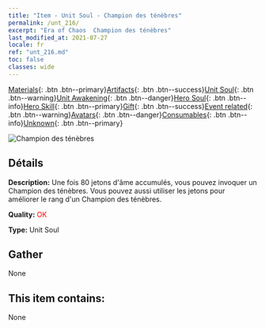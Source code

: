 ```yaml
---
title: "Item - Unit Soul - Champion des ténèbres"
permalink: /unt_216/
excerpt: "Era of Chaos  Champion des ténèbres"
last_modified_at: 2021-07-27
locale: fr
ref: "unt_216.md"
toc: false
classes: wide
---
```

 [Materials](/ItemsFR/){: .btn .btn--primary}[Artifacts](/ItemsFR/Artifacts/){: .btn .btn--success}[Unit Soul](/ItemsFR/UnitSoul/){: .btn .btn--warning}[Unit Awakening](/ItemsFR/UnitAwakening/){: .btn .btn--danger}[Hero Soul](/ItemsFR/HeroSoul/){: .btn .btn--info}[Hero Skill](/ItemsFR/HeroSkill/){: .btn .btn--primary}[Gift](/ItemsFR/Gift/){: .btn .btn--success}[Event related](/ItemsFR/Events/){: .btn .btn--warning}[Avatars](/ItemsFR/Avatars/){: .btn .btn--danger}[Consumables](/ItemsFR/Consumables/){: .btn .btn--info}[Unknown](/ItemsFR/Unknown/){: .btn .btn--primary}

 ![Champion des ténèbres](/images/u/ti_sishen.jpg)

## Détails
 **Description:** Une fois 80 jetons d'âme accumulés, vous pouvez invoquer un Champion des ténèbres. Vous pouvez aussi utiliser les jetons pour améliorer le rang d'un Champion des ténèbres.

 **Quality:** <span style="color: #FF0000">OK</span>

 **Type:** Unit Soul

## Gather

  None

## This item contains:

  None


